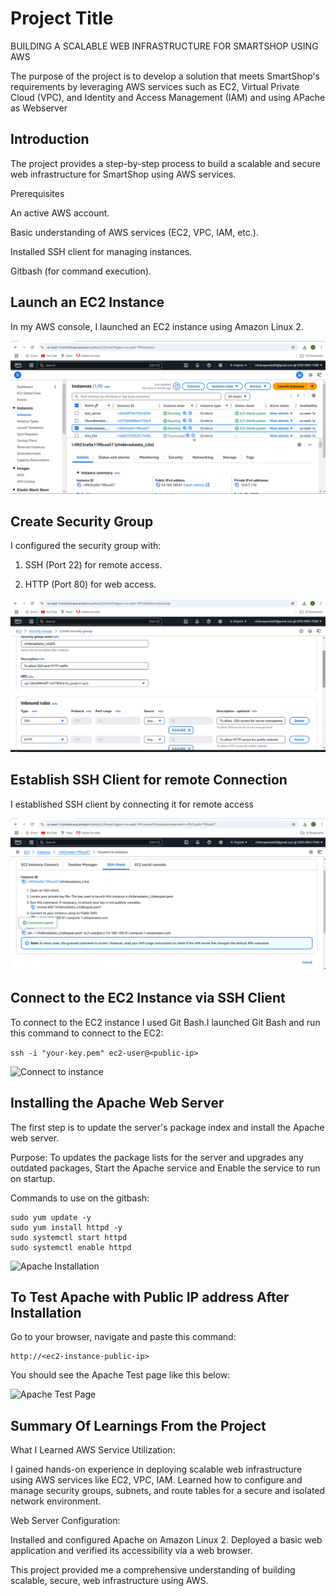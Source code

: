 
# Project Title

BUILDING A SCALABLE WEB INFRASTRUCTURE FOR SMARTSHOP USING AWS

The purpose of the project is to develop a solution that meets SmartShop's requirements by leveraging AWS services such as EC2, 
Virtual Private Cloud (VPC), and Identity and Access Management (IAM) and using APache as Webserver


## Introduction

The project provides a step-by-step process to build a scalable and secure web infrastructure for SmartShop using AWS services.

 Prerequisites

An active AWS account.

Basic understanding of AWS services (EC2, VPC, IAM, etc.).

Installed SSH client for managing instances.

Gitbash (for command execution).
## Launch an EC2 Instance

In my AWS console, I launched an EC2 instance using Amazon Linux 2. 

![Lunch Instance](https://github.com/ChideraA080/LITA-PROJECT/blob/main/LITA%20IMAGE/Lita%20EC2%20Running.png)





## Create Security Group

I configured the security group with:

1. SSH (Port 22) for remote access.

2. HTTP (Port 80) for web access.

![Security Grroup](https://github.com/ChideraA080/LITA-PROJECT/blob/main/LITA%20IMAGE/Lita%20Security%20Group.png)
## Establish SSH Client for remote Connection

I established SSH client by connecting it for remote access

![SSH Client](https://github.com/ChideraA080/LITA-PROJECT/blob/main/LITA%20IMAGE/Lita%20Showing%20EC2%20connect%20via%20SSH%20client.png)
## Connect to the EC2 Instance via SSH Client

To connect to the EC2 instance I used Git Bash.I launched Git Bash and run this command to connect to the EC2:

```ssh -i "your-key.pem" ec2-user@<public-ip>```

![Connect to instance](https://github.com/ChideraA080/LITA-PROJECT/blob/main/LITA%20IMAGE/Lita%20gitbash%20establishment.png)
## Installing the Apache Web Server

The first step is to update the server's package index and install the Apache web server.

Purpose: To updates the package lists for the server and upgrades any outdated packages, Start the Apache service and 
Enable the service to run on startup.

Commands to use on the gitbash:

```
sudo yum update -y
sudo yum install httpd -y
sudo systemctl start httpd
sudo systemctl enable httpd
```
![Apache Installation](https://github.com/ChideraA080/LITA-PROJECT/blob/main/LITA%20IMAGE/Lita%20gitbash%20showing%20commands%20run.png)
## To Test Apache with Public IP address After Installation

Go to your browser, navigate and paste this command:

```
http://<ec2-instance-public-ip>
```
You should see the Apache Test page like this below:

![Apache Test Page](https://github.com/ChideraA080/LITA-PROJECT/blob/main/LITA%20IMAGE/Lita%20Showing%20Apache%20Page%20Installed.png)
## Summary Of Learnings From the Project

What I Learned
AWS Service Utilization:

I gained hands-on experience in deploying scalable web infrastructure using AWS services like EC2, VPC, IAM.
Learned how to configure and manage security groups, subnets, and route tables for a secure and isolated network environment.

Web Server Configuration:

Installed and configured Apache on Amazon Linux 2.
Deployed a basic web application and verified its accessibility via a web browser.

This project provided me a comprehensive understanding of building scalable, secure, web infrastructure using AWS.